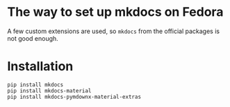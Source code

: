 # The way to set up mkdocs on Fedora

A few custom extensions are used, so `mkdocs` from the official packages is not good enough.

# Installation

```shell
pip install mkdocs
pip install mkdocs-material
pip install mkdocs-pymdownx-material-extras
```

